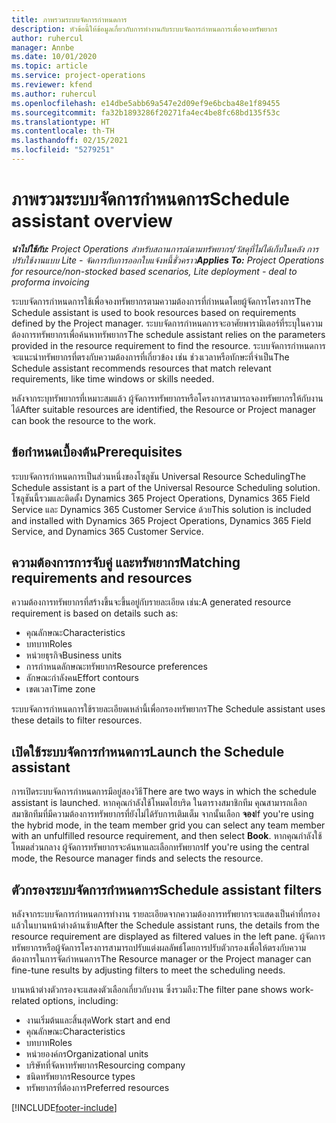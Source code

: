 ```yaml
---
title: ภาพรวมระบบจัดการกำหนดการ
description: หัวข้อนี้ให้ข้อมูลเกี่ยวกับการทำงานกับระบบจัดการกำหนดการเพื่อจองทรัพยากร
author: ruhercul
manager: Annbe
ms.date: 10/01/2020
ms.topic: article
ms.service: project-operations
ms.reviewer: kfend
ms.author: ruhercul
ms.openlocfilehash: e14dbe5abb69a547e2d09ef9e6bcba48e1f89455
ms.sourcegitcommit: fa32b1893286f20271fa4ec4be8fc68bd135f53c
ms.translationtype: HT
ms.contentlocale: th-TH
ms.lasthandoff: 02/15/2021
ms.locfileid: "5279251"
---
```

# <a name="schedule-assistant-overview"></a><span data-ttu-id="9b806-103">ภาพรวมระบบจัดการกำหนดการ</span><span class="sxs-lookup"><span data-stu-id="9b806-103">Schedule assistant overview</span></span>

<span data-ttu-id="9b806-104">_**นำไปใช้กับ:** Project Operations สำหรับสถานการณ์ตามทรัพยากร/วัสดุที่ไม่ได้เก็บในคลัง การปรับใช้งานแบบ Lite - จัดการกับการออกใบแจ้งหนี้ชั่วคราว_</span><span class="sxs-lookup"><span data-stu-id="9b806-104">_**Applies To:** Project Operations for resource/non-stocked based scenarios, Lite deployment - deal to proforma invoicing_</span></span>

<span data-ttu-id="9b806-105">ระบบจัดการกำหนดการใช้เพื่อจองทรัพยากรตามความต้องการที่กำหนดโดยผู้จัดการโครงการ</span><span class="sxs-lookup"><span data-stu-id="9b806-105">The Schedule assistant is used to book resources based on requirements defined by the Project manager.</span></span> <span data-ttu-id="9b806-106">ระบบจัดการกำหนดการจะอาศัยพารามิเตอร์ที่ระบุในความต้องการทรัพยากรเพื่อค้นหาทรัพยากร</span><span class="sxs-lookup"><span data-stu-id="9b806-106">The schedule assistant relies on the parameters provided in the resource requirement to find the resource.</span></span> <span data-ttu-id="9b806-107">ระบบจัดการกำหนดการจะแนะนำทรัพยากรที่ตรงกับความต้องการที่เกี่ยวข้อง เช่น ช่วงเวลาหรือทักษะที่จำเป็น</span><span class="sxs-lookup"><span data-stu-id="9b806-107">The Schedule assistant recommends resources that match relevant requirements, like time windows or skills needed.</span></span>

<span data-ttu-id="9b806-108">หลังจากระบุทรัพยากรที่เหมาะสมแล้ว ผู้จัดการทรัพยากรหรือโครงการสามารถจองทรัพยากรให้กับงานได้</span><span class="sxs-lookup"><span data-stu-id="9b806-108">After suitable resources are identified, the Resource or Project manager can book the resource to the work.</span></span>

## <a name="prerequisites"></a><span data-ttu-id="9b806-109">ข้อกำหนดเบื้องต้น</span><span class="sxs-lookup"><span data-stu-id="9b806-109">Prerequisites</span></span>

<span data-ttu-id="9b806-110">ระบบจัดการกำหนดการเป็นส่วนหนึ่งของโซลูชัน Universal Resource Scheduling</span><span class="sxs-lookup"><span data-stu-id="9b806-110">The Schedule assistant is a part of the Universal Resource Scheduling solution.</span></span> <span data-ttu-id="9b806-111">โซลูชันนี้รวมและติดตั้ง Dynamics 365 Project Operations, Dynamics 365 Field Service และ Dynamics 365 Customer Service ด้วย</span><span class="sxs-lookup"><span data-stu-id="9b806-111">This solution is included and installed with Dynamics 365 Project Operations, Dynamics 365 Field Service, and Dynamics 365 Customer Service.</span></span>

## <a name="matching-requirements-and-resources"></a><span data-ttu-id="9b806-112">ความต้องการการจับคู่ และทรัพยากร</span><span class="sxs-lookup"><span data-stu-id="9b806-112">Matching requirements and resources</span></span>

<span data-ttu-id="9b806-113">ความต้องการทรัพยากรที่สร้างขึ้นจะขึ้นอยู่กับรายละเอียด เช่น:</span><span class="sxs-lookup"><span data-stu-id="9b806-113">A generated resource requirement is based on details such as:</span></span>

-   <span data-ttu-id="9b806-114">คุณลักษณะ</span><span class="sxs-lookup"><span data-stu-id="9b806-114">Characteristics</span></span>
-   <span data-ttu-id="9b806-115">บทบาท</span><span class="sxs-lookup"><span data-stu-id="9b806-115">Roles</span></span>
-   <span data-ttu-id="9b806-116">หน่วยธุรกิจ</span><span class="sxs-lookup"><span data-stu-id="9b806-116">Business units</span></span>
-   <span data-ttu-id="9b806-117">การกำหนดลักษณะทรัพยากร</span><span class="sxs-lookup"><span data-stu-id="9b806-117">Resource preferences</span></span>
-   <span data-ttu-id="9b806-118">ลักษณะกำลังคน</span><span class="sxs-lookup"><span data-stu-id="9b806-118">Effort contours</span></span>
-   <span data-ttu-id="9b806-119">เขตเวลา</span><span class="sxs-lookup"><span data-stu-id="9b806-119">Time zone</span></span>

<span data-ttu-id="9b806-120">ระบบจัดการกำหนดการใช้รายละเอียดเหล่านี้เพื่อกรองทรัพยากร</span><span class="sxs-lookup"><span data-stu-id="9b806-120">The Schedule assistant uses these details to filter resources.</span></span>

## <a name="launch-the-schedule-assistant"></a><span data-ttu-id="9b806-121">เปิดใช้ระบบจัดการกำหนดการ</span><span class="sxs-lookup"><span data-stu-id="9b806-121">Launch the Schedule assistant</span></span>

<span data-ttu-id="9b806-122">การเปิดระบบจัดการกำหนดการมีอยู่สองวิธี</span><span class="sxs-lookup"><span data-stu-id="9b806-122">There are two ways in which the schedule assistant is launched.</span></span> <span data-ttu-id="9b806-123">หากคุณกำลังใช้โหมดไฮบริด ในตารางสมาชิกทีม คุณสามารถเลือกสมาชิกทีมที่มีความต้องการทรัพยากรที่ยังไม่ได้รับการเติมเต็ม จากนั้นเลือก **จอง**</span><span class="sxs-lookup"><span data-stu-id="9b806-123">If you're using the hybrid mode, in the team member grid you can select any team member with an unfulfilled resource requirement, and then select **Book**.</span></span> <span data-ttu-id="9b806-124">หากคุณกำลังใช้โหมดส่วนกลาง ผู้จัดการทรัพยากรจะค้นหาและเลือกทรัพยากร</span><span class="sxs-lookup"><span data-stu-id="9b806-124">If you're using the central mode, the Resource manager finds and selects the resource.</span></span>

## <a name="schedule-assistant-filters"></a><span data-ttu-id="9b806-125">ตัวกรองระบบจัดการกำหนดการ</span><span class="sxs-lookup"><span data-stu-id="9b806-125">Schedule assistant filters</span></span>

<span data-ttu-id="9b806-126">หลังจากระบบจัดการกำหนดการทำงาน รายละเอียดจากความต้องการทรัพยากรจะแสดงเป็นค่าที่กรองแล้วในบานหน้าต่างด้านซ้าย</span><span class="sxs-lookup"><span data-stu-id="9b806-126">After the Schedule assistant runs, the details from the resource requirement are displayed as filtered values in the left pane.</span></span> <span data-ttu-id="9b806-127">ผู้จัดการทรัพยากรหรือผู้จัดการโครงการสามารถปรับแต่งผลลัพธ์โดยการปรับตัวกรองเพื่อให้ตรงกับความต้องการในการจัดกำหนดการ</span><span class="sxs-lookup"><span data-stu-id="9b806-127">The Resource manager or the Project manager can fine-tune results by adjusting filters to meet the scheduling needs.</span></span>

<span data-ttu-id="9b806-128">บานหน้าต่างตัวกรองจะแสดงตัวเลือกเกี่ยวกับงาน ซึ่งรวมถึง:</span><span class="sxs-lookup"><span data-stu-id="9b806-128">The filter pane shows work-related options, including:</span></span>

-   <span data-ttu-id="9b806-129">งานเริ่มต้นและสิ้นสุด</span><span class="sxs-lookup"><span data-stu-id="9b806-129">Work start and end</span></span>
-   <span data-ttu-id="9b806-130">คุณลักษณะ</span><span class="sxs-lookup"><span data-stu-id="9b806-130">Characteristics</span></span>
-   <span data-ttu-id="9b806-131">บทบาท</span><span class="sxs-lookup"><span data-stu-id="9b806-131">Roles</span></span>
-   <span data-ttu-id="9b806-132">หน่วยองค์กร</span><span class="sxs-lookup"><span data-stu-id="9b806-132">Organizational units</span></span>
-   <span data-ttu-id="9b806-133">บริษัทที่จัดหาทรัพยากร</span><span class="sxs-lookup"><span data-stu-id="9b806-133">Resourcing company</span></span>
-   <span data-ttu-id="9b806-134">ชนิดทรัพยากร</span><span class="sxs-lookup"><span data-stu-id="9b806-134">Resource types</span></span>
-   <span data-ttu-id="9b806-135">ทรัพยากรที่ต้องการ</span><span class="sxs-lookup"><span data-stu-id="9b806-135">Preferred resources</span></span>


[!INCLUDE[footer-include](../includes/footer-banner.md)]